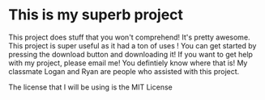 # This is my superb project 
This project does stuff that you won't comprehend! It's pretty awesome. 
This project is super useful as it had a ton of uses !
You can get started by pressing the download button and downloading it!
If you want to get help with my project, please email me! You defintiely know where that is!
My classmate Logan and Ryan are people who assisted with this project. 

The license that I will be using is the MIT License


